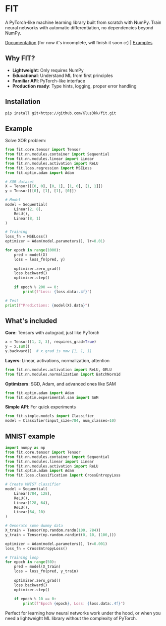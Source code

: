 # FIT
A PyTorch-like machine learning library built from scratch with NumPy. Train neural networks with automatic differentiation, no dependencies beyond NumPy.

[Documentation](https://fit-ml.readthedocs.io/) (for now it's incomplete, will finish it soon c:) | [Examples](examples/)

## Why FIT?

- **Lightweight**: Only requires NumPy
- **Educational**: Understand ML from first principles
- **Familiar API**: PyTorch-like interface
- **Production ready**: Type hints, logging, proper error handling

## Installation

```bash
pip install git+https://github.com/Klus3kk/fit.git
```

## Example

Solve XOR problem:

```python
from fit.core.tensor import Tensor
from fit.nn.modules.container import Sequential
from fit.nn.modules.linear import Linear
from fit.nn.modules.activation import ReLU
from fit.loss.regression import MSELoss
from fit.optim.adam import Adam

# XOR dataset
X = Tensor([[0, 0], [0, 1], [1, 0], [1, 1]])
y = Tensor([[0], [1], [1], [0]])

# Model
model = Sequential(
    Linear(2, 8),
    ReLU(),
    Linear(8, 1)
)

# Training
loss_fn = MSELoss()
optimizer = Adam(model.parameters(), lr=0.01)

for epoch in range(1000):
    pred = model(X)
    loss = loss_fn(pred, y)
    
    optimizer.zero_grad()
    loss.backward()
    optimizer.step()
    
    if epoch % 200 == 0:
        print(f"Loss: {loss.data:.4f}")

# Test
print(f"Predictions: {model(X).data}")
```

## What's included

**Core**: Tensors with autograd, just like PyTorch
```python
x = Tensor([1, 2, 3], requires_grad=True)
y = x.sum()
y.backward()  # x.grad is now [1, 1, 1]
```

**Layers**: Linear, activations, normalization, attention
```python
from fit.nn.modules.activation import ReLU, GELU
from fit.nn.modules.normalization import BatchNorm1d
```

**Optimizers**: SGD, Adam, and advanced ones like SAM
```python
from fit.optim.adam import Adam
from fit.optim.experimental.sam import SAM
```

**Simple API**: For quick experiments
```python
from fit.simple.models import Classifier
model = Classifier(input_size=784, num_classes=10)
```

## MNIST example

```python
import numpy as np
from fit.core.tensor import Tensor
from fit.nn.modules.container import Sequential
from fit.nn.modules.linear import Linear
from fit.nn.modules.activation import ReLU
from fit.optim.adam import Adam
from fit.loss.classification import CrossEntropyLoss

# Create MNIST classifier 
model = Sequential(
    Linear(784, 128),
    ReLU(),
    Linear(128, 64), 
    ReLU(),
    Linear(64, 10)
)

# Generate some dummy data 
X_train = Tensor(np.random.randn(100, 784))
y_train = Tensor(np.random.randint(0, 10, (100,)))

optimizer = Adam(model.parameters(), lr=0.001)
loss_fn = CrossEntropyLoss()

# Training loop
for epoch in range(50):
    pred = model(X_train)
    loss = loss_fn(pred, y_train)
    
    optimizer.zero_grad()
    loss.backward()
    optimizer.step()
    
    if epoch % 10 == 0:
        print(f"Epoch {epoch}, Loss: {loss.data:.4f}")
```

Perfect for learning how neural networks work under the hood, or when you need a lightweight ML library without the complexity of PyTorch.
